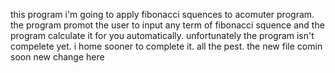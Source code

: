 this program i'm going to apply fibonacci squences to acomuter program.
the program promot the user to input any term of fibonacci squence and the program calculate it for you automatically.
unfortunately the program isn't compelete yet. 
i home sooner to complete it.
all the pest.
the new file comin soon
new change here
